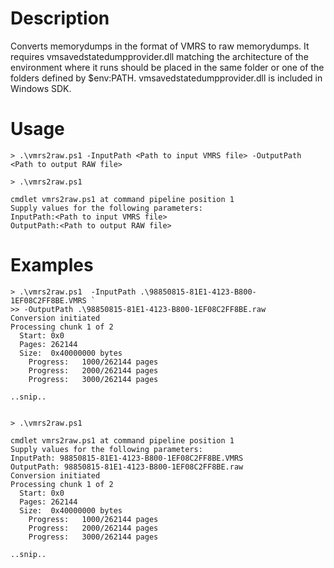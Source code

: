 # Description

Converts memorydumps in the format of VMRS to raw memorydumps. It requires vmsavedstatedumpprovider.dll matching the architecture of the environment where it runs should be placed in the same folder or one of the folders defined by $env:PATH. vmsavedstatedumpprovider.dll is included in Windows SDK.

# Usage

```
> .\vmrs2raw.ps1 -InputPath <Path to input VMRS file> -OutputPath <Path to output RAW file>

> .\vmrs2raw.ps1

cmdlet vmrs2raw.ps1 at command pipeline position 1
Supply values for the following parameters:
InputPath:<Path to input VMRS file>
OutputPath:<Path to output RAW file>
```

# Examples

```
> .\vmrs2raw.ps1  -InputPath .\98850815-81E1-4123-B800-1EF08C2FF8BE.VMRS `
>> -OutputPath .\98850815-81E1-4123-B800-1EF08C2FF8BE.raw
Conversion initiated
Processing chunk 1 of 2
  Start: 0x0
  Pages: 262144
  Size:  0x40000000 bytes
    Progress:   1000/262144 pages
    Progress:   2000/262144 pages
    Progress:   3000/262144 pages
        
..snip..


> .\vmrs2raw.ps1

cmdlet vmrs2raw.ps1 at command pipeline position 1
Supply values for the following parameters:
InputPath: 98850815-81E1-4123-B800-1EF08C2FF8BE.VMRS
OutputPath: 98850815-81E1-4123-B800-1EF08C2FF8BE.raw
Conversion initiated
Processing chunk 1 of 2
  Start: 0x0
  Pages: 262144
  Size:  0x40000000 bytes
    Progress:   1000/262144 pages
    Progress:   2000/262144 pages
    Progress:   3000/262144 pages
        
..snip..


```